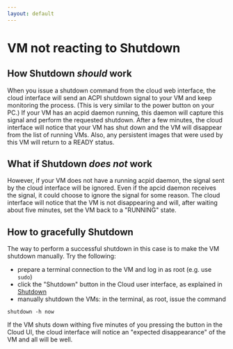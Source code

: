 ```yaml
---
layout: default
---
```


# VM not reacting to Shutdown 

## How Shutdown _should_ work

When you issue a shutdown command from the cloud web interface, the cloud interface will send an ACPI shutdown signal to your VM and keep monitoring the process.
(This is very similar to the power button on your PC.) 
If your VM has an acpid daemon running, this daemon will capture this signal and perform the requested shutdown. 
After a few minutes, the cloud interface will notice that your VM has shut down and the VM will disappear from the list of running VMs.
Also, any persistent images that were used by this VM will return to a READY status.

## What if Shutdown _does not_ work

However, if your VM does not have a running acpid daemon, the signal sent by the cloud interface will be ignored.
Even if the apcid daemon receives the signal, it could choose to ignore the signal for some reason. 
The cloud interface will notice that the VM is not disappearing and will, after waiting about five minutes, set the VM back to a "RUNNING" state. 

## How to gracefully Shutdown

The  way to perform a successful shutdown in this case is to make the VM shutdown manually.
Try the following:

* prepare a terminal connection to the VM and log in as root (e.g. use `sudo`)
* click the "Shutdown" button in the Cloud user interface, as explained in [Shutdown](https://github.com/sara-nl/clouddocs/blob/gh-pages/vm-states.markdown#shutdown)
* manually shutdown the VMs: in the terminal, as root, issue the command
```
shutdown -h now
```

If the VM shuts down withing five minutes of you pressing the button in the Cloud UI, 
the cloud interface will notice an "expected disappearance" of the VM and all will be well.
